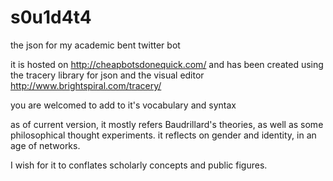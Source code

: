 # s0u1d4t4
the json for my academic bent twitter bot

it is hosted on http://cheapbotsdonequick.com/
and has been created using the tracery library for json and the visual editor http://www.brightspiral.com/tracery/

you are welcomed to add to it's vocabulary and syntax

as of current version, it mostly refers Baudrillard's theories, as well as some philosophical thought experiments. 
it reflects on gender and identity, in an age of networks.

I wish for it to conflates scholarly concepts and public figures.
